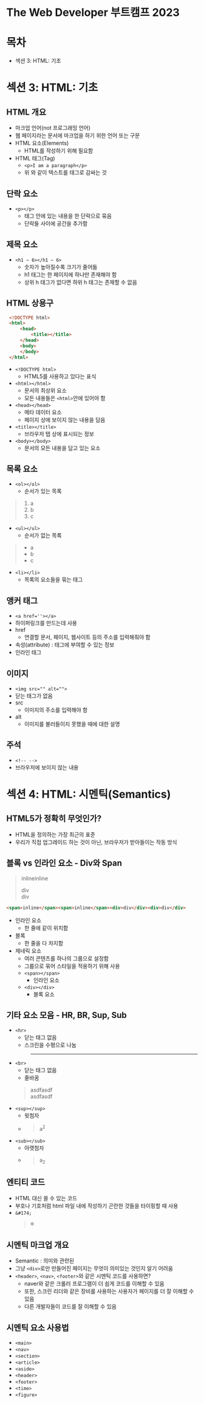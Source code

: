# The Web Developer 부트캠프 2023
# 목차
- 섹션 3: HTML: 기초
# 섹션 3: HTML: 기초
## HTML 개요
- 마크업 언어(not 프로그래밍 언어)
- 웹 페이지라는 문서에 마크업을 하기 위한 언어 또는 구문
- HTML 요소(Elements) 
    - HTML를 작성하기 위해 필요함
- HTML 태그(Tag)
    - `<p>I am a paragraph</p>`
    - 위 와 같이 텍스트를 태그로 감싸는 것
## 단락 요소
- `<p></p>`
    - 태그 안에 있는 내용을 한 단락으로 묶음
    - 단락들 사이에 공간을 추가함
## 제목 요소
- `<h1 ~ 6></h1 ~ 6>`
    - 숫자가 높아질수록 크기가 줄어듦
    - h1 태그는 한 페이지에 하나만 존재해야 함
    - 상위 h 태그가 없다면 하위 h 태그는 존재할 수 없음
## HTML 상용구
   ```html
    <!DOCTYPE html>
    <html>
        <head>
            <title></title>
        </head>
        <body>
        </body>
    </html>
```
- `<!DOCTYPE html>`
    - HTML5를 사용하고 있다는 표식
- `<html></html>`
    - 문서의 최상위 요소
    - 모든 내용들은 `<html>`안에 있어야 함
- `<head></head>`
    - 메타 데이터 요소
    - 페이지 상에 보이지 않는 내용을 담음
- `<title></title>`
    - 브라우저 탭 상에 표시되는 정보
- `<body></body>`
    - 문서의 모든 내용을 담고 있는 요소
## 목록 요소
- `<ol></ol>`
    - 순서가 있는 목록
> <ol><li>a</li><li>b</li><li>c</li></ol>
- `<ul></ul>`
    - 순서가 없는 목록
> <ul><li>a</li><li>b</li><li>c</li></ul>
- `<li></li>`
    - 목록의 요소들을 묶는 태그
## 앵커 태그
- `<a href=''></a>`
- 하이퍼링크를 만드는데 사용
- href
    - 연결할 문서, 페이지, 웹사이트 등의 주소를 입력해줘야 함
- 속성(attribute) : 태그에 부여할 수 있는 정보
- 인라인 태그
## 이미지
- `<img src="" alt="">
`
- 닫는 태그가 없음
- src
    - 이미지의 주소를 입력해야 함
- alt
    - 이미지를 불러들이지 못했을 때에 대한 설명
## 주석
- `<!-- -->`
- 브라우저에 보이지 않는 내용
# 섹션 4: HTML: 시멘틱(Semantics)
## HTML5가 정확히 무엇인가?
- HTML을 정의하는 가장 최근의 표준
- 우리가 직접 업그레이드 하는 것이 아닌, 브라우저가 받아들이는 작동 방식
## 블록 vs 인라인 요소 - Div와 Span
> <span>inline</span><span>inline</span><div>div</div><div>div</div>
``` html
<span>inline</span><span>inline</span><div>div</div><div>div</div>
```
- 인라인 요소
    - 한 줄에 같이 위치함
- 블록
    - 한 줄을 다 차지함
- 제네릭 요소
    - 여러 콘텐츠를 하나의 그룹으로 설정함
    - 그룹으로 묶어 스타일을 적용하기 위해 사용 
    - `<span></span>`
        - 인라인 요소
    - `<div></div>`
        - 블록 요소
## 기타 요소 모음 - HR, BR, Sup, Sub
- `<hr>`
    - 닫는 태그 없음
    - 스크린을 수평으로 나눔
    > <hr>
- `<br>`
    - 닫는 태그 없음
    - 줄바꿈
    > asdfasdf<br>asdfasdf
- `<sup></sup>`
    - 윗첨자
    - > a<sup>2</sup>
- `<sub></sub>`
    - 아랫첨자
    - > a<sub>2</sub>
## 엔티티 코드
- HTML 대신 쓸 수 있는 코드
- 부호나 기호처럼 html 파일 내에 작성하기 곤란한 것들을 타이핑할 때 사용
- `&#174;`
    > &#174;
## 시멘틱 마크업 개요
- Semantic : 의미와 관련된
- 그냥 `<div>`로만 만들어진 페이지는 무엇이 의미있는 것인지 알기 어려움
- `<header>`, `<nav>`, `<footer>`와 같은 시멘틱 코드를 사용하면?
    - naver와 같은 크롤러 프로그램이 더 쉽게 코드를 이해할 수 있음
    - 또한, 스크린 리더와 같은 장비를 사용하는 사용자가 페이지를 더 잘 이해할 수 있음
    - 다른 개발자들이 코드를 잘 이해할 수 있음
## 시멘틱 요소 사용법
- `<main>`
- `<nav>`
- `<section>`
- `<article>`
- `<aside>`
- `<header>`
- `<footer>`
- `<time>`
- `<figure>`